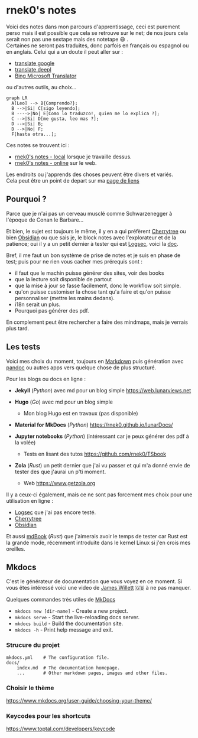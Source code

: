# rnek0's notes

Voici des notes dans mon parcours d'apprentissage, ceci est purement perso mais il est possible que cela se retrouve sur le net; de nos jours cela serait non pas une sextape mais des notetape :laughing: .  
Certaines ne seront pas traduites, donc parfois en français ou espagnol ou en anglais. Celui qui a un doute il peut aller sur :

* [translate google](https://translate.google.fr)
* [translate deepl](https://www.deepl.com/translator)
* [Bing Microsoft Translator](https://www.bing.com/translator/)

ou d'autres outils, au choix...

```mermaid
graph LR
  A[Leo] --> B{Comprendo?};
  B -->|Si| C[sigo leyendo];
  B ---->|No| E[Como lo traduzco!, quien me lo explica ?];
  C -->|Si| D[me gusta, leo mas ?];
  D -->|Si| B;
  D -->|No| F;
  F[hasta otra...];
```

Ces notes se trouvent ici : 

* [rnek0's notes - local](http://127.0.0.1:8000/) lorsque je travaille dessus.
* [rnek0's notes - online](https://rnek0.github.io/lunarDocs/) sur le web.

Les endroits ou j'apprends des choses peuvent être divers et variés.  
Cela peut être un point de depart sur ma [page de liens](https://web.lunarviews.net/enlaces/)

## Pourquoi ?

Parce que je n'ai pas un cerveau musclé comme Schwarzenegger à l'époque de Conan le Barbare...

Et bien, le sujet est toujours le même, il y en a qui préfèrent [Cherrytree](https://framalibre.org/content/cherrytree) ou bien [Obsidian](https://obsidian.md/) ou que sais je, le block notes avec l'explorateur et de la patience; oui il y a un petit dernier à tester qui est [Logsec](https://github.com/logseq/logseq), voici la [doc](https://docs.logseq.com/#/page/start%20here).  

Bref, il me faut un bon système de prise de notes et je suis en phase de test; puis pour ne rien vous cacher mes prérequis sont :

* il faut que le machin puisse générer des sites, voir des books 
* que la lecture soit disponible de partout 
* que la mise à jour se fasse facilement, donc le workflow soit simple.
* qu'on puisse customiser la chose tant qu'a faire et qu'on puisse personnaliser (mettre les mains dedans).
* i18n serait un plus.
* Pourquoi pas générer des pdf.

En complement peut être rechercher a faire des mindmaps, mais je verrais plus tard.

## Les tests

Voici mes choix du moment, toujours en [Markdown](https://daringfireball.net/projects/markdown/) puis génération avec [pandoc](https://pandoc.org/) ou autres apps vers quelque chose de plus structuré.

Pour les blogs ou docs en ligne :

* **Jekyll** (*Python*) avec md pour un blog simple <https://web.lunarviews.net>
* **Hugo** (*Go*) avec md pour un blog simple 
    * Mon blog Hugo est en travaux (pas disponible)
* **Material for MkDocs** (*Python*) <https://rnek0.github.io/lunarDocs/>

* **Jupyter notebooks** (*Python*) (intéressant car je peux générer des pdf à la volée)
    * Tests en lisant des tutos <https://github.com/rnek0/TSbook>  
* **Zola** (*Rust*) un petit dernier que j'ai vu passer et qui m'a donné envie de tester des que j'aurai un p'ti moment.
    * Web <https://www.getzola.org> 

Il y a ceux-ci également, mais ce ne sont pas forcement mes choix pour une utilisation en ligne :

* [Logsec](https://framalibre.org/content/logseq) que j'ai pas encore testé.
* [Cherrytree](https://framalibre.org/content/cherrytree)
* [Obsidian](https://obsidian.md/)

Et aussi [mdBook](https://rust-lang.github.io/mdBook/) (*Rust*) que j'aimerais avoir le temps de tester car Rust est la grande mode, récemment introduite dans le kernel Linux si j'en crois mes oreilles.

## Mkdocs

C'est le générateur de documentation que vous voyez en ce moment. Si vous êtes intéressé voici une video de [James Willett](https://yewtu.be/watch?v=Q-YA_dA8C20) :gb: à ne pas manquer.  

Quelques commandes très utiles de [MkDocs](https://www.mkdocs.org/)

* `mkdocs new [dir-name]` - Create a new project.
* `mkdocs serve` - Start the live-reloading docs server.
* `mkdocs build` - Build the documentation site.
* `mkdocs -h` - Print help message and exit.

### Strucure du projet

    mkdocs.yml    # The configuration file.
    docs/
        index.md  # The documentation homepage.
        ...       # Other markdown pages, images and other files.

### Choisir le thème

<https://www.mkdocs.org/user-guide/choosing-your-theme/>

### Keycodes pour les shortcuts

<https://www.toptal.com/developers/keycode>